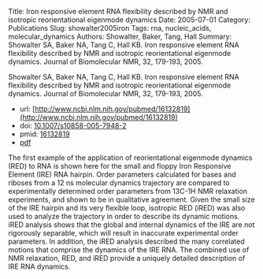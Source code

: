 Title: Iron responsive element RNA flexibility described by NMR and isotropic reorientational eigenmode dynamics
Date: 2005-07-01
Category: Publications
Slug: showalter2005iron
Tags: rna, nucleic_acids, molecular_dynamics
Authors: Showalter, Baker, Tang, Hall
Summary: Showalter SA, Baker NA, Tang C, Hall KB. Iron responsive element RNA flexibility described by NMR and isotropic reorientational eigenmode dynamics. Journal of Biomolecular NMR, 32, 179-193, 2005. 

Showalter SA, Baker NA, Tang C, Hall KB. Iron responsive element RNA flexibility described by NMR and isotropic reorientational eigenmode dynamics. Journal of Biomolecular NMR, 32, 179-193, 2005. 

* url: [http://www.ncbi.nlm.nih.gov/pubmed/16132819](http://www.ncbi.nlm.nih.gov/pubmed/16132819)
* doi: [10.1007/s10858-005-7948-2](http://dx.doi.org/10.1007/s10858-005-7948-2)
* pmid: [16132819](http://www.ncbi.nlm.nih.gov/pubmed/16132819)
* [pdf](http://sobolevnrm.github.io/papers/showalter2005iron.pdf)

The first example of the application of reorientational eigenmode dynamics (RED) to RNA is shown here for the small and floppy Iron Responsive Element (IRE) RNA hairpin. Order parameters calculated for bases and riboses from a 12 ns molecular dynamics trajectory are compared to experimentally determined order parameters from 13C-1H NMR relaxation experiments, and shown to be in qualitative agreement. Given the small size of the IRE hairpin and its very flexible loop, isotropic RED (iRED) was also used to analyze the trajectory in order to describe its dynamic motions. iRED analysis shows that the global and internal dynamics of the IRE are not rigorously separable, which will result in inaccurate experimental order parameters. In addition, the iRED analysis described the many correlated motions that comprise the dynamics of the IRE RNA. The combined use of NMR relaxation, RED, and iRED provide a uniquely detailed description of IRE RNA dynamics.

